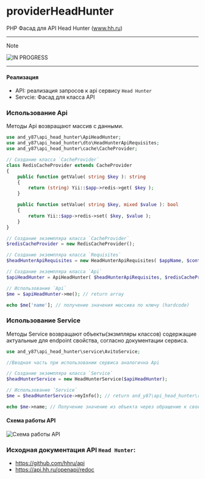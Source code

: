 # providerHeadHunter

PHP Фасад для API Head Hunter (www.hh.ru)

---

> [!NOTE]
> ![IN PROGRESS](http://www.bc-energy.it/wp-content/uploads/2013/08/work-in-progress.png)

---

#### Реализация
 - API: реализация запросов к api сервису `Head Hunter`
 - Servcie: Фасад для класса API

### Использование Api
Методы Api возвращают массив с данными.
```php
use and_y87\api_head_hunter\ApiHeadHunter;
use and_y87\api_head_hunter\dto\HeadHunterApiRequisites;
use and_y87\api_head_hunter\cache\CacheProvider;

// Создание класса `CacheProvider`
class RedisCacheProvider extends CacheProvider
{
    public function getValue( string $key ): string
    {
        return (string) Yii::$app->redis->get( $key );
    }

    public function setValue( string $key, mixed $value ): bool
    {
        return Yii::$app->redis->set( $key, $value );
    }
}

// Создание экземпляра класса `CacheProvider`
$redisCacheProvider = new RedisCacheProvider();

// Создание экземпляра класса `Requisites`
$headHunterApiRequisites = new HeadHunterApiRequisites( $appName, $contactEmail, $client_id, $client_secret );

// Создание экземпляра класса `Api`
$apiHeadHunter = ApiHeadHunter( $headHunterApiRequisites, $redisCacheProvider );

// Использование `Api`
$me = $apiHeadHunter->me(); // return array

echo $me['name']; // получение значения массива по ключу (hardcode)
```
### Использование Service
Методы Service возвращают объекты(экзмпляры классов) содержащие актуальные для endpoint свойства, согласно документации сервиса.
```php
use and_y87\api_head_hunter\service\AvitoService;

//Вводная часть при использовании сервиса аналогична Api

// Создание экземпляра класса `Service`
$headHunterService = new HeadHunterService($apiHeadHunter);

// Использование `Service`
$me = $headHunterService->myInfo(); // return and_y87\api_head_hunter\response\Me();

echo $me->name; // Получение значение из объекта через обращение к свойству
```

#### Схема работы API
![Схема работы API](https://static.andy87.ru/github/api/apiLogivSchema.png?v=3)

### Исходная документация API `Head Hunter`:
 - https://github.com/hhru/api
 - https://api.hh.ru/openapi/redoc
